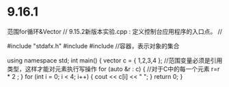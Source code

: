 # 9.16.1
范围for循环&amp;Vector
// 9.15.2新版本实验.cpp : 定义控制台应用程序的入口点。
//

#include "stdafx.h"
#include<iostream>
#include<vector> //容器，表示对象的集合

using namespace std;
int main()
{
	vector<int> c = { 1,2,3,4 };
	//范围变量必须是引用类型，这样才能对元素执行写操作
	for (auto &r : c) { //对于C中的每一个元素
		r=r * 2 ;
	}
	for (int i = 0; i < 4; i++) {
		cout << c[i] << " ";
	}
    return 0;
}
